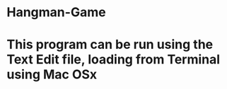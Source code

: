 # Hangman-Game
# This program can be run using the Text Edit file, loading from Terminal using Mac OSx
